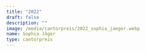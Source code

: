 ```yaml
---
title: "2022"
draft: false
description: ""
image: /media/cantorpreis/2022_sophia_jaeger.webp
name: Sophia Jäger
type: cantorpreis
---
```




